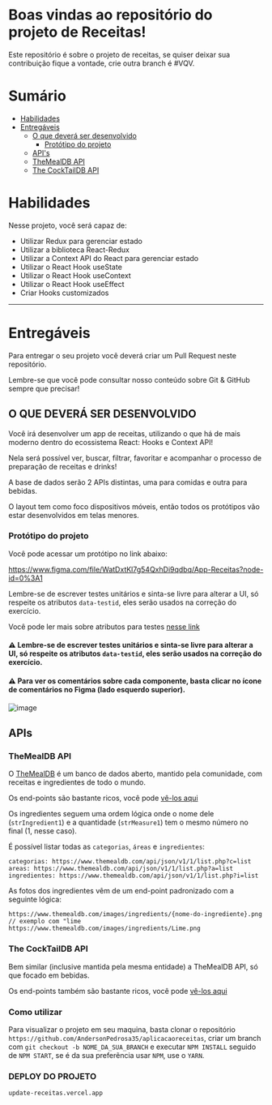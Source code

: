 # Boas vindas ao repositório do projeto de Receitas!

Este repositório é sobre o projeto de receitas, se quiser deixar sua contribuição fique a vontade, crie outra branch é #VQV.

# Sumário

- [Habilidades](#habilidades)
- [Entregáveis](#entregáveis)
  - [O que deverá ser desenvolvido](#o-que-deverá-ser-desenvolvido)
    - [Protótipo do projeto](#protótipo-do-projeto)
  - [API's](#apis)
  - [TheMealDB API](#themealdb-api)
  - [The CockTailDB API](#the-cocktaildb-api)

# Habilidades

Nesse projeto, você será capaz de:

  - Utilizar Redux para gerenciar estado
  - Utilizar a biblioteca React-Redux
  - Utilizar a Context API do React para gerenciar estado
  - Utilizar o React Hook useState
  - Utilizar o React Hook useContext
  - Utilizar o React Hook useEffect
  - Criar Hooks customizados

---

# Entregáveis

Para entregar o seu projeto você deverá criar um Pull Request neste repositório.

Lembre-se que você pode consultar nosso conteúdo sobre Git & GitHub sempre que precisar!

## O QUE DEVERÁ SER DESENVOLVIDO

Você irá desenvolver um app de receitas, utilizando o que há de mais moderno dentro do ecossistema React: Hooks e Context API!

Nela será possível ver, buscar, filtrar, favoritar e acompanhar o processo de preparação de receitas e drinks!

A base de dados serão 2 APIs distintas, uma para comidas e outra para bebidas.

O layout tem como foco dispositivos móveis, então todos os protótipos vão estar desenvolvidos em telas menores.

### Protótipo do projeto

Você pode acessar um protótipo no link abaixo:

https://www.figma.com/file/WatDxtKl7g54QxhDi9qdbq/App-Receitas?node-id=0%3A1

Lembre-se de escrever testes unitários e sinta-se livre para alterar a UI, só respeite os atributos `data-testid`, eles serão usados na correção do exercício.

Você pode ler mais sobre atributos para testes [nesse link](https://www.eduardopedroso.com.br/?p=494)

#### ⚠️ Lembre-se de escrever testes unitários e sinta-se livre para alterar a UI, só respeite os atributos `data-testid`, eles serão usados na correção do exercício.

#### ⚠️ Para ver os comentários sobre cada componente, basta clicar no ícone de comentários no Figma (lado esquerdo superior).

![image](https://res.cloudinary.com/drdpedroso/image/upload/c_scale,w_400/v1575815877/Screenshot_2019-12-08_at_11.37.25_kzt7rl.png)


## APIs

### TheMealDB API

O [TheMealDB](https://www.themealdb.com/) é um banco de dados aberto, mantido pela comunidade, com receitas e ingredientes de todo o mundo.

Os end-points são bastante ricos, você pode [vê-los aqui](https://www.themealdb.com/api.php)

Os ingredientes seguem uma ordem lógica onde o nome dele (`strIngredient1`) e a quantidade (`strMeasure1`) tem o mesmo número no final (1, nesse caso).

É possível listar todas as `categorias`, `áreas` e `ingredientes`:

```
categorias: https://www.themealdb.com/api/json/v1/1/list.php?c=list
areas: https://www.themealdb.com/api/json/v1/1/list.php?a=list
ingredientes: https://www.themealdb.com/api/json/v1/1/list.php?i=list
```

As fotos dos ingredientes vêm de um end-point padronizado com a seguinte lógica:

```
https://www.themealdb.com/images/ingredients/{nome-do-ingrediente}.png
// exemplo com "lime
https://www.themealdb.com/images/ingredients/Lime.png
```

### The CockTailDB API

Bem similar (inclusive mantida pela mesma entidade) a TheMealDB API, só que focado em bebidas.

Os end-points também são bastante ricos, você pode [vê-los aqui](https://www.thecocktaildb.com/api.php)

### Como utilizar

Para visualizar o projeto em seu maquina, basta clonar o repositório ``` https://github.com/AndersonPedrosa35/aplicacaoreceitas ```,
criar um branch com ``` git checkout -b NOME_DA_SUA_BRANCH ``` e executar ``` NPM INSTALL ``` seguido de ``` NPM START ```, se é da sua 
preferẽncia usar ``` NPM ```, use o ``` YARN ```.

### DEPLOY DO PROJETO
``` 
update-receitas.vercel.app 
```


